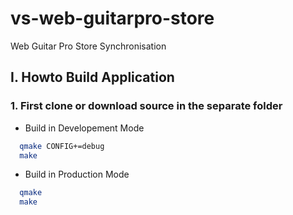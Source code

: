 # vs-web-guitarpro-store
Web Guitar Pro Store Synchronisation

## I. Howto Build Application

  ### 1. First clone or download source in the separate folder
  
  - Build in Developement Mode
  
  ```bash
    qmake CONFIG+=debug
	make
  ```
  - Build in Production Mode
  
  ```bash
    qmake
	make
  ```

